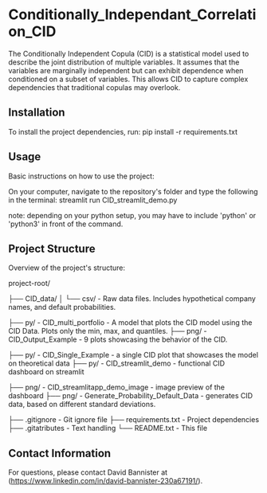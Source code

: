 # Conditionally_Independant_Correlation_CID
 The Conditionally Independent Copula (CID) is a statistical model used to describe the joint distribution of multiple variables. It assumes that the variables are marginally independent but can exhibit dependence when conditioned on a subset of variables. This allows CID to capture complex dependencies that traditional copulas may overlook.

## Installation
To install the project dependencies, run:
pip install -r requirements.txt

## Usage
Basic instructions on how to use the project:

On your computer, navigate to the repository's folder and type the following in the terminal:
streamlit run CID_streamlit_demo.py

note: depending on your python setup, you may have to include 'python' or 'python3' in front of the command.


## Project Structure
Overview of the project's structure:

project-root/

├── CID_data/
│ └── csv/ - Raw data files. Includes hypothetical company names, and default probabilities.

├── py/ - CID_multi_portfolio - A model that plots the CID model using the CID Data. Plots only the min, max, and quantiles.
├── png/ - CID_Output_Example - 9 plots showcasing the behavior of the CID.

├── py/ - CID_Single_Example - a single CID plot that showcases the model on theoretical data
├── py/ - CID_streamlit_demo - functional CID dashboard on streamlit

├── png/ - CID_streamlitapp_demo_image - image preview of the dashboard
├── png/ - Generate_Probability_Default_Data - generates CID data, based on different standard deviations.

├── .gitignore - Git ignore file
├── requirements.txt - Project dependencies
├── .gitatributes - Text handling
└── README.txt - This file

## Contact Information
For questions, please contact David Bannister at (https://www.linkedin.com/in/david-bannister-230a67191/).